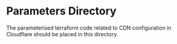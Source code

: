 # Parameters Directory

The parameterised terraform code related to CDN configuration in Cloudflare should be placed in this directory.
